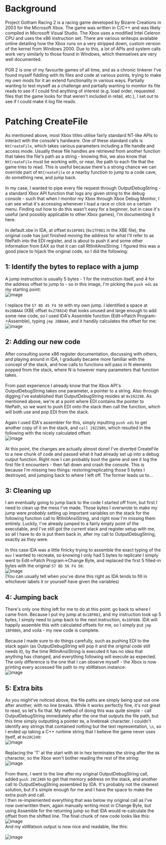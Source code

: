 # Background
Project Gotham Racing 2 is a racing game developed by Bizarre Creations in 2003 for the Microsoft Xbox. The game was written in C/C++ and was likely compiled in Microsoft Visual Studio. The Xbox uses a modified Intel Celeron CPU and uses the x86 instruction set. There are various writeups available online detailing how the Xbox runs on a very stripped down, custom version of the kernel from Windows 2000. Due to this, a lot of APIs and system calls work very similarly to those found in Windows, which themselves are very well documented.\
\
PGR 2 is one of my favourite games of all time, and as a chronic tinkerer I've found myself fiddling with its files and code at various points, trying to make my own mods for it an extend functionality in various ways. Partially wanting to test myself as a challenge and partially wanting to monitor its file reads to see if I could find anything of interest (e.g. load order, requested files that the game looks for that weren't included in retail, etc.), I set out to see if I could make it log file reads.

# Patching CreateFile
As mentioned above, most Xbox titles utilise fairly standard NT-like APIs to interact with the console's hardware. One of these standard calls is `NtCreateFile`, which takes various parameters including a file handle and access mode. Usually these file handles are retrieved from another function that takes the file's path as a string - knowing this, we also know that `NtCreateFile` must be working with, or near, the path to each file that the game tries to read. This is useful because there's a strong chance we can override part of `NtCreateFile` or a nearby function to jump to a code cave, do something new, and jump back.\
\
In my case, I wanted to pipe every file request through OutputDebugString - a standard Xbox API function that logs any given string to the debug console - such that when I monitor my Xbox through Xbox Debug Monitor, I can see what it's accessing whenever I load a race or click on a certain menu. Finding out how to do this wasn't easy for a beginner, but in case it's useful (and possibly applicable to other Xbox games), I'm documenting it here.\
\
In default.xbe in IDA, at offset `0x18F081` (`0x17F081` in the XBE file), the original code has just finished moving the address for what I'll refer to as filePath into the EDI register, and is about to push it and some other information from EAX so that it can call RtlInitAnsiString. I figured this was a good place to hijack the original code, so I did the following:
## 1: Identify the bytes to replace with a jump
A jump instruction is usually 5 bytes - 1 for the instruction itself, and 4 for the address offset to jump to - so in this image, I'm picking the `push edi` as my starting point:\
![image](https://github.com/AJB-Tech/PGR2Doc/assets/12451453/42bc7e8f-3744-4607-acb8-e010b0c33683)\
\
I replace the `57 8D 45 F4 50` with my own jump. I identified a space at `0x28BAA4` (XBE offset `0x278824`) that looks unused and large enough to add some new code, so I used IDA's Assemble function (Edit->Patch Program->Assemble), typing `jmp 28BAA4`, and it handily calculates the offset for me:\
![image](https://github.com/AJB-Tech/PGR2Doc/assets/12451453/638cde4e-4a43-44ba-9f81-46ae1218443a)

## 2: Adding our new code
After consulting some x86 register documentation, discussing with others, and playing around in IDA, I gradually became more familiar with the concept of the stack, and how calls to functions will pass in N elements popped from the stack, where N is however many parameters that function takes.\
\
From past experience I already know that the Xbox API's OutputDebugString takes one parameter, a pointer to a string. Also through digging I've established that OutputDebugString resides at `0x192298`. As mentioned above, we're at a point where EDI contains the pointer to filePath, so we want to push EDI onto the stack then call the function, which will both use and pop EDI from the stack.\
\
Again I used IDA's assembler for this, simply inputting `push edi` to get another copy of it on the stack, and `call 192298h`, which resulted in the following with the nicely calculated offset:\
![image](https://github.com/AJB-Tech/PGR2Doc/assets/12451453/975d72be-4ae2-4df0-9e70-f318b76e51b2)\
\
At this point, the changes are actually almost done! I've diverted CreateFile to a new chunk of code and passed what it had already set up into a debug output function. Right now I can probably boot the game and see it log the first file it encounters - then fall down and crash the console. This is because I'm missing two things: restoring/replicating those 5 bytes I destroyed, and jumping back to where I left off. The former leads us to...

## 3: Cleaning up
I am eventually going to jump back to the code I started off from, but first I need to clean up the mess I've made. Those bytes I overwrote to make my jump were _probably_ setting up important variables on the stack for the following function call to RtlInitAnsiString, and right now I'm missing them entirely. Luckily, I've already jumped to a fairly empty point of the executable, and I've still got the current stack and register setup with me, so all I have to do is put them back in, after my call to OutputDebugString, exactly as they were.\
\
In this case IDA was a little finicky trying to assemble the exact typing of the `mov` I wanted to recreate, so knowing I only had 5 bytes to replicate I simply went to Edit->Patch Program->Change Byte, and replaced the first 5 filled-in bytes with the original `57 8D 56 F4 50`:\
![image](https://github.com/AJB-Tech/PGR2Doc/assets/12451453/8dc9f073-66fb-480b-8b99-fc2b12788d41)\
(You can usually tell when you've done this right as IDA tends to fill in whichever labels it or yourself have given the variables)

## 4: Jumping back
There's only one thing left for me to do at this point: go back to where I came from. Because I put my jump at `0x18F081`, and my instruction took up 5 bytes, I simply need to jump back to the next instruction, `0x18F086`. IDA will happily assemble this with calculated offsets for me, so I simply put `jmp 18F086h`, and voila - my new code is complete.\
\
Because I made sure to do things carefully, such as pushing EDI to the stack again (as OutputDebugString will pop it and the original code still needs it), by the time RtlIniAnsiString is executed it has no idea that anything has changed, and everything following will execute as expected. The only difference is the one that I can observe myself - the Xbox is now printing every accessed file path to my xbWatson instance:\
![image](https://github.com/AJB-Tech/PGR2Doc/assets/12451453/e38bf84b-efff-475f-8db1-6f366a2c4ac7)

## 5: Extra bits
As you might've noticed above, the file paths are simply being spat out one after another, with no line breaks. While it works perfectly fine, it's not great to read, so let's fix that. My method of doing this was quite simple - call OutputDebugString immediately after the one that outputs the file path, but this time simply outputting a pointer `0A`, a linebreak character. I couldn't identify any strings that contained nothing but the text representation, `\n`, so I ended up taking a C++ runtime string that I believe the game never uses itself, at `0x28C240`:\
![image](https://github.com/AJB-Tech/PGR2Doc/assets/12451453/88bbe968-9b1b-4c0a-ad97-a3256a2c9837)\
\
Replacing the 'T' at the start with `00` in hex terminates the string after the `0A` character, so the Xbox won't bother reading the rest of the string:\
![image](https://github.com/AJB-Tech/PGR2Doc/assets/12451453/30db7b41-5b15-4a9c-8906-5340793888ee)\
\
From there, I went to the line after my original OutputDebugString call, added `push 28C240h` to get that memory address on the stack, and another call to OutputDebugString assembled by IDA. It's probably not the cleanest solution, but it's simple enough for me and I have the space to make the extra push and call.\
I then re-implemented everything that was below my original call as I've now overwritten them, again manually writing most in Change Byte, but using Assemble for the returning jump so that IDA would re-calculate the offset from the shifted line. The final chunk of new code looks like this:\
![image](https://github.com/AJB-Tech/PGR2Doc/assets/12451453/cf77d617-4443-4410-82db-e3d3f98e30e9)\
And my xbWatson output is now nice and readable, like this:\
\
![image](https://github.com/AJB-Tech/PGR2Doc/assets/12451453/1cb6aaf8-7c26-4587-ab56-f193b087d464)







